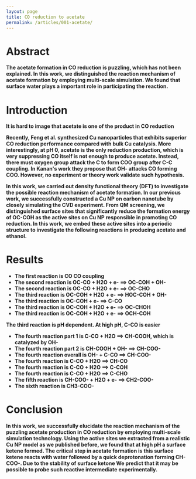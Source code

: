 ```yaml
---
layout: page
title: CO reduction to acetate
permalink: /articles/001-acetate/
---
```

# Abstract
**The acetate formation in CO reduction is puzzling, which has not been explained. In this work, we distinguished the reaction mechanism of acetate formation by employing multi-scale simulation. We found that surface water plays a important role in participating the reaction.** 

# Introduction
**It is hard to image that  acetate is one of the product in CO reduction**

**Recently, Feng et al. synthesized Cu nanoparticles that exhibits superior CO reduction performance compared with bulk Cu catalysis. More interestingly, at pH 0, acetate is the only reduction production, which is very suppressing CO itself is not enough to produce acetate. Instead, there must oxygen group attack the C to form COO group after C-C coupling. In Kanan's work they propose that OH- attacks CO forming COO. However, no experiment or theory work validate such hypothesis.**  

**In this work, we carried out density functional theory (DFT) to investigate the possible reaction mechanism of acetate formation. In our previous work, we successfully constructed a Cu NP on carbon nanotube by closely simulating the CVD experiment. From QM screening, we distinguished surface sites that significantly reduce the formation energy of OC-COH as the active sites on Cu NP responsible in promoting CO reduction. In this work, we embed these active sites into a periodic structure to investigate the following reactions in producing acetate and ethanol.**

# Results
- **The first reaction is CO CO coupling**
- **The second reaction is OC-CO + H2O + e- ==> OC-COH + OH-**
- **The second reaction is OC-CO + H2O + e- ==> OC-CHO**
- **The third reaction is OC-COH + H2O + e- ==> HOC-COH + OH-**
- **The third reaction is OC-COH + e- ==> C-CO**
- **The third reaction is OC-COH + H2O + e- ==> OC-CHOH**
- **The third reaction is OC-COH + H2O + e- ==> OCH-COH**

**The third reaction is pH dependent. At high pH, C-CO is easier**
- **The fourth reaction part 1 is C-CO + H2O ==> CH-COOH, which is catalyzed by OH-**
- **The fourth reaction part 2 is CH-COOH + OH- ==> CH-COO-**
- **The fourth reaction overall is OH- + C-CO ==> CH-COO-**
- **The fourth reaction is C-CO + H2O ==> CH-CO**
- **The fourth reaction is C-CO + H2O ==> C-COH**
- **The fourth reaction is C-CO + H2O ==> C-CHO**
- **The fifth reaction is CH-COO- + H2O + e- ==> CH2-COO-**
- **The sixth reaction is CH3-COO-**
# Conclusion
**In this work, we successfully elucidate the reaction mechanism of the puzzling acetate production in CO reduction by employing multi-scale simulation technology. Using the active sites we extracted from a realistic Cu NP model as we published before, we found that at high pH a surface ketene formed. The critical step in acetate formation is this surface ketene reacts with water followed by a quick deprotonation forming CH-COO-. Due to the stability of surface ketone We predict that it may be possible to probe such reactive intermediate experimentally.**   

